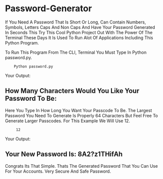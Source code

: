 # Password-Generator
If You Need A Password That Is Short Or Long, Can Contain Numbers, Symbols, Letters Caps And Non Caps And Have Your Password Generated In Seconds This Try This Cool Python Project Out
With The Power Of The Terminal These Days It Is Used To Run Alot Of Applications Including This Python Program. 


To Run This Program From The CLI, Terminal You Must Type In Python password.py.


        Python password.py


Your Output:
 ## How Many Characters Would You Like Your Password To Be: ##
Here You Type In How Long You Want Your Passcode To Be. The Largest Password You Need To Generate Is Properly 64 Characters But Feel Free To Generate Larger Passcodes. For This Example We Will Use 12.

 
         12


Your Output:
 ## Your New Password Is: 8A2?z1THifAh ##
Congrats Its That Simple. Thats The Generated Password That You Can Use For Your Accounts. Very Secure And Safe Password.








